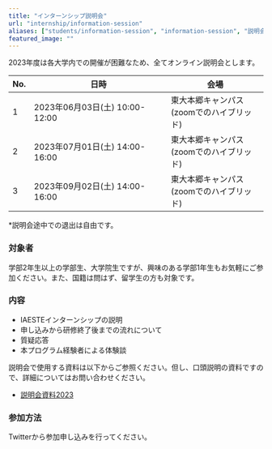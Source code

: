 ```yaml
---
title: "インターンシップ説明会"
url: "internship/information-session"
aliases: ["students/information-session", "information-session", "説明会"]
featured_image: ""
---
```

2023年度は各大学内での開催が困難なため、全てオンライン説明会とします。

<div align="center">

| No. |  日時                          | 会場 |
| --- | ----------------------------- | ---- |
| 1   | 2023年06月03日(土) 10:00-12:00 | 東大本郷キャンパス <br> (zoomでのハイブリッド)  |
| 2   | 2023年07月01日(土) 14:00-16:00 | 東大本郷キャンパス <br> (zoomでのハイブリッド) |
| 3   | 2023年09月02日(土) 14:00-16:00 | 東大本郷キャンパス <br> (zoomでのハイブリッド) |

</div>

*説明会途中での退出は自由です。

### 対象者

学部2年生以上の学部生、大学院生ですが、興味のある学部1年生もお気軽にご参加ください。また、国籍は問はず、留学生の方も対象です。

### 内容

- IAESTEインターンシップの説明
- 申し込みから研修終了後までの流れについて
- 質疑応答
- 本プログラム経験者による体験談

説明会で使用する資料は以下からご参照ください。但し、口頭説明の資料ですので、詳細についてはお問い合わせください。


- [説明会資料2023](https://github.com/iaeste-japan/www/blob/Miwashotaro-patch-1/hugo/static/files/internship/information-session/briefing-slides-2023%20(1).pdf)

### 参加方法

Twitterから参加申し込みを行ってください。
